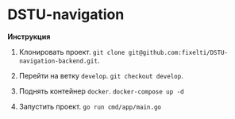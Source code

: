 # DSTU-navigation

**Инструкция**
1) Клонировать проект. 
`git clone git@github.com:fixelti/DSTU-navigation-backend.git`.

2) Перейти на ветку `develop`.
`git checkout develop`.

3) Поднять контейнер `docker`.
 `docker-compose up -d`
 
 4) Запустить проект.
 `go run cmd/app/main.go`